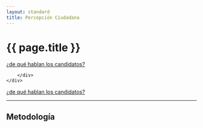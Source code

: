 ```yaml
---
layout: standard
title: Percepción Ciudadana
---
```



<div class='row'>
    <div class='col-sm-7'>
        <h1 class='thin orange'>{{ page.title }}</h1>
    </div>
    <div class='col-sm-5 tright'>
        <a class='next-question' href='{{ site.baseurl }}/de-que-hablan'>
            <span class='question'>¿de qué hablan los candidatos?</span> <i class='icon-arrow-right'></i>
        </a>
    </div>
</div>

<div class='row'>
    <div class='col-md-12 air-top'>
        <div class='tabla-de-agendas' id='charts'>

        </div>
    </div>
</div>

<div class='row'>
    <div class='col-sm-12 tright'>
        <a class='next-question' href='{{ site.baseurl }}/de-que-hablan'>
            <span class='question'>¿de qué hablan los candidatos?</span> <i class='icon-arrow-right'></i>
        </a>
    </div>
</div>

<hr id='metodo'>
<h2 class='air-top orange thin'>Metodología</h2>
<div class='row'>
    <div class='col-sm-6'></div>
    <div class='col-sm-6'></div>
</div>


<!-- Libraries -->
<script src="{{ site.baseurl }}/js/lib/d3.v3.min.js" charset="utf-8"></script>
<script src="{{ site.baseurl }}/js/lib/underscore.js" charset="utf-8"></script>
<script src="{{ site.baseurl }}/js/lib/backbone.js" charset="utf-8"></script>
<script src="{{ site.baseurl }}/js/candidatometro.js"></script>

<script>

    var jsonUrl = '{{ site.baseurl }}/data/candidatos.json';

    var dset = Candidatometro.Dataset()
        .json(jsonUrl);


    var a = {};
    _.extend(a, Backbone.Events);

    a.listenTo(dset, 'dataset:ready', function() {

        var from = new Date('2013-10-01'),
            to = new Date('2013-12-01');

        var data = [
            {name: 'Evelyn Matthei',         img: 'fot_evelyn_matthei.jpg'},
            {name: 'Michelle Bachelet',      img: 'fot_michelle_bachelet.jpg'},
            {name: 'Marco Enríquez-Ominami', img: 'fot_marco_enriquez-ominami.jpg'},
            {name: 'Alfredo Sfeir',          img: 'fot_alfredo_sfeir.jpg'},
            {name: 'Roxana Miranda',         img: 'fot_roxana_miranda.jpg'},
            {name: 'Marcel Claude',          img: 'fot_marcel_claude.jpg'},
            {name: 'Ricardo Israel',         img: 'fot_ricardo_israel.jpg'},
            {name: 'Tomás Jocelyn-Holt',     img: 'fot_tomas_jocelyn-holt.jpg'},
            {name: 'franco parisi',          img: 'fot_franco_parisi.jpg'}
        ];


        data.forEach(function(d) {
            d.data = dset.items().get(d.name);
        });

        var barchart = Candidatometro.BarChart()
            .timeDomain(d3.time.days(from, to));

        var rowCandidato = d3.select('#charts').selectAll('div.row.candidato')
            .data(data)
            .enter()
            .append('div')
            .attr('class', 'row candidato');

        // Avatar
        var divAvatar = rowCandidato.append('div')
            .attr('class', 'col-sm-2 avatar');

        divAvatar
            .append('img')
            .attr('class', 'img-circle')
            .attr('src', function(d) { return '{{ site.baseurl }}/img/' + d.img; });

        divAvatar.append('h6')
            .attr('class', 'bold uc')
            .text(function(d) { return d.name; });

        var divGraph = rowCandidato.append('div')
            .attr('class', 'col-sm-10 graph')
            .append('div')
            .attr('class', 'chart')
            .call(barchart);

    });

</script>


